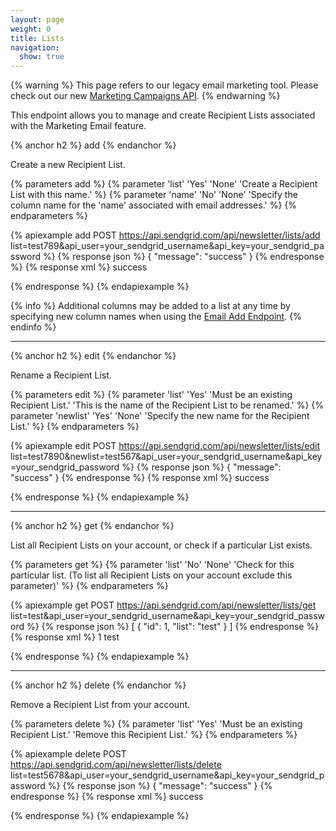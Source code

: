 ```yaml
---
layout: page
weight: 0
title: Lists
navigation:
  show: true
---
```

{% warning %}
This page refers to our legacy email marketing tool. Please check out our new <a href="{{root_url}}/API_Reference/Web_API_v3/Marketing_Campaigns/index.html">Marketing Campaigns API</a>.
{% endwarning %}


This endpoint allows you to manage and create Recipient Lists associated with the Marketing Email feature.

{% anchor h2 %}
add
{% endanchor %}

Create a new Recipient List.


{% parameters add %}
 {% parameter 'list' 'Yes' 'None' 'Create a Recipient List with this name.' %}
 {% parameter 'name' 'No' 'None' 'Specify the column name for the 'name' associated with email addresses.' %}
{% endparameters %}

{% apiexample add POST https://api.sendgrid.com/api/newsletter/lists/add list=test789&api_user=your_sendgrid_username&api_key=your_sendgrid_password %}
  {% response json %}
{
  "message": "success"
}
  {% endresponse %}
  {% response xml %}
<result>
   <message>success</message>
</result>

  {% endresponse %}
{% endapiexample %}

{% info %}
Additional columns may be added to a list at any time by specifying new column names when using the <a href="{{root_url}}/API_Reference/Marketing_Emails_API/emails.html#-add">Email Add Endpoint</a>.
{% endinfo %}

* * * * *

{% anchor h2 %}
edit
{% endanchor %}

Rename a Recipient List.


{% parameters edit %}
 {% parameter 'list' 'Yes' 'Must be an existing Recipient List.' 'This is the name of the Recipient List to be renamed.' %}
 {% parameter 'newlist' 'Yes' 'None' 'Specify the new name for the Recipient List.' %}
{% endparameters %}


{% apiexample edit POST https://api.sendgrid.com/api/newsletter/lists/edit list=test7890&newlist=test567&api_user=your_sendgrid_username&api_key=your_sendgrid_password %}
  {% response json %}
{
  "message": "success"
}
  {% endresponse %}
  {% response xml %}
<result>
   <message>success</message>
</result>

  {% endresponse %}
{% endapiexample %}

* * * * *

{% anchor h2 %}
get
{% endanchor %}

List all Recipient Lists on your account, or check if a particular List exists.


{% parameters get %}
 {% parameter 'list' 'No' 'None' 'Check for this particular list. (To list all Recipient Lists on your account exclude this parameter)' %}
{% endparameters %}


{% apiexample get POST https://api.sendgrid.com/api/newsletter/lists/get list=test&api_user=your_sendgrid_username&api_key=your_sendgrid_password %}
  {% response json %}
[
  {
    "id": 1,
    "list": "test"
  }
]
  {% endresponse %}
  {% response xml %}
<lists>
   <list>
      <id>1</id>
      <list>test</list>
   </list>
</lists>

  {% endresponse %}
{% endapiexample %}

* * * * *

{% anchor h2 %}
delete
{% endanchor %}

Remove a Recipient List from your account.


{% parameters delete %}
 {% parameter 'list' 'Yes' 'Must be an existing Recipient List.' 'Remove this Recipient List.' %}
{% endparameters %}


{% apiexample delete POST https://api.sendgrid.com/api/newsletter/lists/delete list=test5678&api_user=your_sendgrid_username&api_key=your_sendgrid_password %}
  {% response json %}
{
  "message": "success"
}
  {% endresponse %}
  {% response xml %}
<result>
   <message>success</message>
</result>

  {% endresponse %}
{% endapiexample %}
